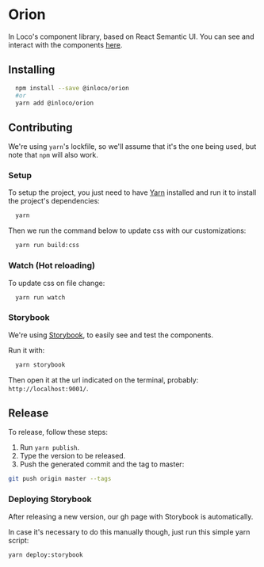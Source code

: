 # Orion

In Loco's component library, based on React Semantic UI.
You can see and interact with the components [here](https://inloco.github.io/orion).

## Installing

```sh
  npm install --save @inloco/orion
  #or
  yarn add @inloco/orion
```

## Contributing

We're using `yarn`'s lockfile, so we'll assume that it's the one being used, but note that `npm` will also work.

### Setup

To setup the project, you just need to have [Yarn](https://yarnpkg.com/en/) installed and run it to install the project's dependencies:

```sh
  yarn
```

Then we run the command below to update css with our customizations:

```sh
  yarn run build:css
```

### Watch (Hot reloading)

To update css on file change:

```sh
  yarn run watch
```

### Storybook

We're using [Storybook](https://storybook.js.org/), to easily see and test the components.

Run it with:

```sh
  yarn storybook
```

Then open it at the url indicated on the terminal, probably: `http://localhost:9001/`.

## Release

To release, follow these steps:

1. Run `yarn publish`.
2. Type the version to be released.
3. Push the generated commit and the tag to master:

```sh
git push origin master --tags
```

### Deploying Storybook

After releasing a new version, our gh page with Storybook is automatically.

In case it's necessary to do this manually though, just run this simple yarn script:

```sh
yarn deploy:storybook
```
